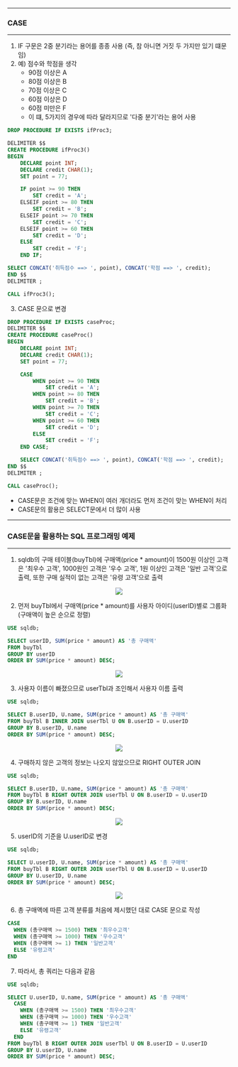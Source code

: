 -----
### CASE
-----
1. IF 구문은 2중 분기라는 용어를 종종 사용 (즉, 참 아니면 거짓 두 가지만 있기 떄문임)
2. 예) 점수와 학점을 생각
   - 90점 이상은 A
   - 80점 이상은 B
   - 70점 이상은 C
   - 60점 이상은 D
   - 60점 미만은 F
   - 이 떄, 5가지의 경우에 따라 달라지므로 '다중 분기'라는 용어 사용
```sql
DROP PROCEDURE IF EXISTS ifProc3;

DELIMITER $$
CREATE PROCEDURE ifProc3()
BEGIN
    DECLARE point INT;
    DECLARE credit CHAR(1);
    SET point = 77;

    IF point >= 90 THEN
        SET credit = 'A';
    ELSEIF point >= 80 THEN
        SET credit = 'B';
    ELSEIF point >= 70 THEN
        SET credit = 'C';
    ELSEIF point >= 60 THEN
        SET credit = 'D';
    ELSE
        SET credit = 'F';
    END IF;

SELECT CONCAT('취득점수 ==> ', point), CONCAT('학점 ==> ', credit);
END $$
DELIMITER ;

CALL ifProc3();
```

3. CASE 문으로 변경
```sql
DROP PROCEDURE IF EXISTS caseProc;
DELIMITER $$
CREATE PROCEDURE caseProc()
BEGIN
    DECLARE point INT;
    DECLARE credit CHAR(1);
    SET point = 77;

    CASE
        WHEN point >= 90 THEN
            SET credit = 'A';
        WHEN point >= 80 THEN
            SET credit = 'B';
        WHEN point >= 70 THEN
            SET credit = 'C';
        WHEN point >= 60 THEN
            SET credit = 'D';
        ELSE
            SET credit = 'F';
    END CASE;

    SELECT CONCAT('취득점수 ==> ', point), CONCAT('학점 ==> ', credit);
END $$
DELIMITER ;

CALL caseProc();
```
  - CASE문은 조건에 맞는 WHEN이 여러 개더라도 먼저 조건이 맞는 WHEN이 처리
  - CASE문의 활용은 SELECT문에서 더 많이 사용

-----
### CASE문을 활용하는 SQL 프로그래밍 예제
-----
1. sqldb의 구매 테이블(buyTbl)에 구매액(price * amount)이 1500원 이상인 고객은 '최우수 고객', 1000원인 고객은 '우수 고객', 1원 이상인 고객은 '일반 고객'으로 출력, 또한 구매 실적이 없는 고객은 '유령 고객'으로 출력
<div align="center">
<img src="https://github.com/sooyounghan/Spring/assets/34672301/d572d426-98c9-4d59-8857-036daf997727">
</div>

2. 먼저 buyTbl에서 구매액(price * amount)를 사용자 아이디(userID)별로 그룹화 (구매액이 높은 순으로 정렬)
```sql
USE sqldb;

SELECT userID, SUM(price * amount) AS '총 구매액'
FROM buyTbl
GROUP BY userID
ORDER BY SUM(price * amount) DESC;
```
<div align="center">
<img src="https://github.com/sooyounghan/Spring/assets/34672301/3774af80-e2df-4472-9d86-3b8645ddecfe">
</div>

3. 사용자 이름이 빠졌으므로 userTbl과 조인해서 사용자 이름 출력
```sql
USE sqldb;

SELECT B.userID, U.name, SUM(price * amount) AS '총 구매액'
FROM buyTbl B INNER JOIN userTbl U ON B.userID = U.userID
GROUP BY B.userID, U.name
ORDER BY SUM(price * amount) DESC;
```
<div align="center">
<img src="https://github.com/sooyounghan/Spring/assets/34672301/a90cefad-f65a-44b5-b223-a44f19b5c48d">
</div>

4. 구매하지 않은 고객의 정보는 나오지 않았으므로 RIGHT OUTER JOIN
```sql
USE sqldb;

SELECT B.userID, U.name, SUM(price * amount) AS '총 구매액'
FROM buyTbl B RIGHT OUTER JOIN userTbl U ON B.userID = U.userID
GROUP BY B.userID, U.name
ORDER BY SUM(price * amount) DESC;
```
<div align="center">
<img src="https://github.com/sooyounghan/Spring/assets/34672301/1dc74fa5-384d-46ca-812f-5da5928326dd">
</div>

5. userID의 기준을 U.userID로 변경
```sql
USE sqldb;

SELECT U.userID, U.name, SUM(price * amount) AS '총 구매액'
FROM buyTbl B RIGHT OUTER JOIN userTbl U ON B.userID = U.userID
GROUP BY U.userID, U.name
ORDER BY SUM(price * amount) DESC;
```
<div align="center">
<img src="https://github.com/sooyounghan/Spring/assets/34672301/06f0bf62-c544-4320-a710-2bc1d4db97fe">
</div>

6. 총 구매액에 따른 고객 분류를 처음에 제시했던 대로 CASE 문으로 작성
```sql
CASE
  WHEN (총구매액 >= 1500) THEN '최우수고객'
  WHEN (총구매액 >= 1000) THEN '우수고객'
  WHEN (총구매액 >= 1) THEN '일반고객'
  ELSE '유령고객'
END
```

7. 따라서, 총 쿼리는 다음과 같음
```sql
USE sqldb;

SELECT U.userID, U.name, SUM(price * amount) AS '총 구매액'
  CASE
    WHEN (총구매액 >= 1500) THEN '최우수고객'
    WHEN (총구매액 >= 1000) THEN '우수고객'
    WHEN (총구매액 >= 1) THEN '일반고객'
    ELSE '유령고객'
  END
FROM buyTbl B RIGHT OUTER JOIN userTbl U ON B.userID = U.userID
GROUP BY U.userID, U.name
ORDER BY SUM(price * amount) DESC;
```
